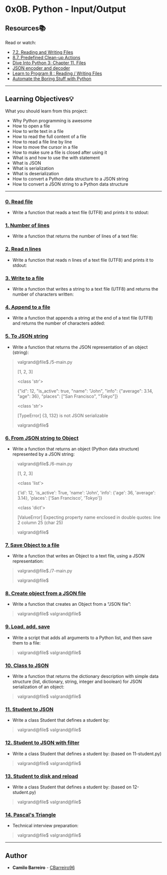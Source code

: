 # 0x0B. Python - Input/Output

## Resources:books:
Read or watch:
* [7.2. Reading and Writing Files](https://intranet.hbtn.io/rltoken/c5ypFfQwcM-SZ-7tr3WuxA)
* [8.7. Predefined Clean-up Actions](https://intranet.hbtn.io/rltoken/1wqMFejKqBva-Lxws0lftw)
* [Dive Into Python 3: Chapter 11. Files](https://intranet.hbtn.io/rltoken/8aSPOpBZj9B1DB6GfoEWfg)
* [JSON encoder and decoder](https://intranet.hbtn.io/rltoken/XBqM3BrA_rUBw6DXw4X98Q)
* [Learn to Program 8 : Reading / Writing Files](https://intranet.hbtn.io/rltoken/derf9VLFVDnSgX2n-drwnw)
* [Automate the Boring Stuff with Python](https://intranet.hbtn.io/rltoken/Y77h8aeRoljlN643yKfdTg)

---
## Learning Objectives:bulb:
What you should learn from this project:

* Why Python programming is awesome
* How to open a file
* How to write text in a file
* How to read the full content of a file 
* How to read a file line by line
* How to move the cursor in a file
* How to make sure a file is closed after using it
* What is and how to use the with statement
* What is JSON
* What is serialization
* What is deserialization
* How to convert a Python data structure to a JSON string 
* How to convert a JSON string to a Python data structure

---

### [0. Read file](./0-read_file.py)
* Write a function that reads a text file (UTF8) and prints it to stdout:


### [1. Number of lines](./1-number_of_lines.py)
* Write a function that returns the number of lines of a text file:


### [2. Read n lines](./2-read_lines.py)
* Write a function that reads n lines of a text file (UTF8) and prints it to stdout:


### [3. Write to a file](./3-write_file.py)
* Write a function that writes a string to a text file (UTF8) and returns the number of characters written:


### [4. Append to a file](./4-append_write.py)
* Write a function that appends a string at the end of a text file (UTF8) and returns the number of characters added:


### [5. To JSON string](./5-to_json_string.py)
* Write a function that returns the JSON representation of an object (string):
>valgrand@file$./5-main.py
>
>[1, 2, 3]
>
><class 'str'>
>
>{"id": 12, "is_active": true, "name": "John", "info": {"average": 3.14, "age": 36}, "places": ["San Francisco", "Tokyo"]}
>
><class 'str'>
>
>[TypeError] {3, 132} is not JSON serializable
>
>valgrand@file$
### [6. From JSON string to Object](./6-from_json_string.py)
* Write a function that returns an object (Python data structure) represented by a JSON string:
>valgrand@file$./6-main.py
>
>[1, 2, 3]
>
><class 'list'>
>
>{'id': 12, 'is_active': True, 'name': 'John', 'info': {'age': 36, 'average': 3.14}, 'places': ['San Francisco', 'Tokyo']}
>
><class 'dict'>
>
>[ValueError] Expecting property name enclosed in double quotes: line 2 column 25 (char 25)
>
>valgrand@file$
### [7. Save Object to a file](./7-save_to_json_file.py)
* Write a function that writes an Object to a text file, using a JSON representation:
>valgrand@file$./7-main.py
>
>valgrand@file$
### [8. Create object from a JSON file](./8-load_from_json_file.py)
* Write a function that creates an Object from a “JSON file”:
>valgrand@file$
>valgrand@file$
### [9. Load, add, save](./9-add_item.py)
* Write a script that adds all arguments to a Python list, and then save them to a file:
>valgrand@file$
>valgrand@file$
### [10. Class to JSON](./10-class_to_json.py)
* Write a function that returns the dictionary description with simple data structure (list, dictionary, string, integer and boolean) for JSON serialization of an object:
>valgrand@file$
>valgrand@file$
### [11. Student to JSON](./11-student.py)
* Write a class Student that defines a student by:
>valgrand@file$
>valgrand@file$
### [12. Student to JSON with filter](./12-student.py)
* Write a class Student that defines a student by: (based on 11-student.py)
>valgrand@file$
>valgrand@file$
### [13. Student to disk and reload](./13-student.py)
* Write a class Student that defines a student by: (based on 12-student.py)
>valgrand@file$
>valgrand@file$
### [14. Pascal's Triangle](./14-pascal_triangle.py)
* Technical interview preparation: 
>valgrand@file$
>valgrand@file$

---

## Author
* **Camilo Barreiro** - [CBarreiro96](https://github.com/CBarreiro96?tab=repositories)
